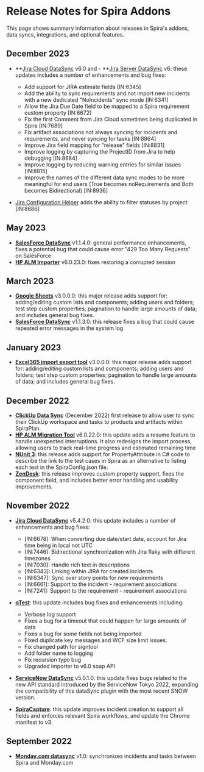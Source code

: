# Release Notes for Spira Addons
This page shows summary information about releases in Spira's addons, data syncs, integrations, and optional features. 

## December 2023
- **[Jira Cloud DataSync](../../External-Bug-Tracking-Integration/Using-SpiraTeam-with-Jira-Cloud) v6.0 and - **[Jira Server DataSync](../../External-Bug-Tracking-Integration/Using-SpiraTeam-with-JIRA-5+) v6: these updates includes a number of enhancements and bug fixes:

    - Add support for JIRA estimate fields [IN:6345]
    - Add the ability to sync requirements and not import new incidents with a new dedicated "NoIncidents" sync mode [IN:6341]
    - Allow the Jira Due Date field to be mapped to a Spira requirement custom property [IN:6672]
    - Fix the first Comment from Jira Cloud sometimes being duplicated in Spira [IN:7689]
    - Fix artifact associations not always syncing for incidents and requirements, and never syncing for tasks [IN:8864]
    - Improve Jira field mapping for "release" fields [IN:8831]
    - Improve logging by capturing the ProjectID from Jira to help debugging [IN:8684]
    - Improve logging by reducing warning entries for similar issues [IN:8815]
    - Improve the names of the different data sync modes to be more meaningful for end users (True becomes noRequirements and Both becomes Bidirectional) [IN:8936]

- [Jira Configuration Helper](../../External-Bug-Tracking-Integration/Using-SpiraTeam-with-Jira-Cloud/#jira-configuration-helper) adds the ability to filter statuses by project [IN:8686]


## May 2023
- **[SalesForce DataSync](../../External-Bug-Tracking-Integration/Using-Spira-with-Salesforce.com)** v1.1.4.0: general performance enhancements, fixes a potential bug that could cause error "429 Too Many Requests" on SalesForce
- **[HP ALM Importer](../../Migration-and-Integration/Migrating-from-HP-ALM)** v6.0.23.0: fixes restoring a corrupted session

## March 2023
- **[Google Sheets](../../Migration-and-Integration/Importing-from-Google-Sheets)** v3.0.0.0: this major release adds support for: adding/editing custom lists and components; adding users and folders; test step custom properties; pagination to handle large amounts of data; and includes general bug fixes.
- **[SalesForce DataSync](../../External-Bug-Tracking-Integration/Using-Spira-with-Salesforce.com)** v1.1.3.0: this release fixes a bug that could cause repeated error messages in the system log

## January 2023
- **[Excel365 import export tool](../../Migration-and-Integration/Importing-from-Microsoft-Excel-(Office365))** v3.0.0.0: this major release adds support for: adding/editing custom lists and components; adding users and folders; test step custom properties; pagination to handle large amounts of data; and includes general bug fixes.

## December 2022
- **[ClickUp Data Sync](../../External-Bug-Tracking-Integration/Using-Spira-with-ClickUp)** (December 2022) first release to allow user to sync their ClickUp workspace and tasks to products and artifacts within SpiraPlan. 
- **[HP ALM Migration Tool](../../Migration-and-Integration/Migrating-from-HP-ALM)** v6.0.22.0: this update adds a resume feature to handle unexpected interruptions. It also redesigns the import process, allowing users to track real-time progress and estimated remaining time
- **[NUnit 3](../../Unit-Testing-Integration/Integrating-with-NUnit/#installing-the-nunit-3-add-in)**: this release adds support for PropertyAttribute in C# code to describe the link to the test cases in Spira as an alternative to listing each test in the SpiraConfig.json file.
- **[ZenDesk](../../Help-Desk-Integration/Zendesk)**: this release improves custom property support, fixes the component field, and includes better error handling and usability improvements. 


## November 2022
- **[Jira Cloud DataSync](../../External-Bug-Tracking-Integration/Using-SpiraTeam-with-Jira-Cloud)** v5.4.2.0: this update includes a number of enhancements and bug fixes:

    - [IN:6678]: When converting due date/start date, account for Jira time being in local not UTC
    - [IN:7446]: Bidirectional synchronization with Jira flaky with different timezones
    - [IN:7030]: Handle rich text in descriptions
    - [IN:6343]: Linking within JIRA for created incidents
    - [IN:6347]: Sync over story points for new requirements
    - [IN:6661]: Support to the incident - requirement associations
    - [IN:7241]: Support to the requirement - requirement associations

- **[qTest](../../Migration-and-Integration/Migrating-from-qTest)**: this update includes bug fixes and enhancements including:

    - Verbose log support
    - Fixes a bug for a timeout that could happen for large amounts of data
    - Fixes a bug for some fields not being imported
    - Fixed duplicate key messages and WCF size limit issues.
    - Fix changed path for signtool
    - Add folder name to logging
    - Fix recursion typo bug
    - Upgraded importer to v6.0 soap API

- **[ServiceNow DataSync](../../External-Bug-Tracking-Integration/Using-Spira-with-ServiceNow)** v5.0.1.0: this update fixes bugs related to the new API standard introduced by the ServiceNow Tokyo 2022, expanding the compatibility of this dataSync plugin with the most recent SNOW version.
- **[SpiraCapture](../../SpiraCapture/User-Guide)**: this update improves incident creation to support all fields and enforces relevant Spira workflows, and update the Chrome manifest to v3. 


## September 2022
- **[Monday.com datasync](../../External-Bug-Tracking-Integration/Using-Spira-with-Monday)** v1.0: synchronizes incidents and tasks between Spira and Monday.com



